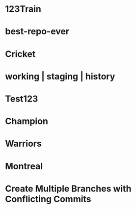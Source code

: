 # 123Train
# best-repo-ever
# Cricket
# working | staging | history
# Test123
# Champion
# Warriors

# Montreal

# Create Multiple Branches with Conflicting Commits

